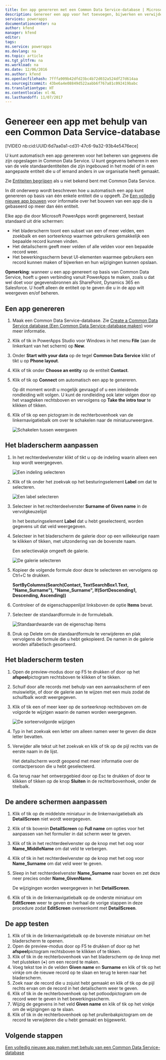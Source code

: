 ```yaml
---
title: Een app genereren met een Common Data Service-database | Microsoft Docs
description: Genereer een app voor het toevoegen, bijwerken en verwijderen van records.
services: powerapps
documentationcenter: na
author: kfend
manager: kfend
editor: 
tags: 
ms.service: powerapps
ms.devlang: na
ms.topic: article
ms.tgt_pltfrm: na
ms.workload: na
ms.date: 12/06/2016
ms.author: kfend
ms.openlocfilehash: 7fffa909b42dfd23bc4b72d032a524df27d614aa
ms.sourcegitcommit: 43be6a4e08849d522aabb6f767a81c092419babc
ms.translationtype: HT
ms.contentlocale: nl-NL
ms.lasthandoff: 11/07/2017
---
```

# <a name="generate-an-app-by-using-a-common-data-service-database"></a>Genereer een app met behulp van een Common Data Service-database
[!VIDEO nb:cid:UUID:6d7aa0a1-cd31-47c6-9a32-93b4e5476ece]


U kunt automatisch een app genereren voor het beheren van gegevens die zijn opgeslagen in Common Data Service. U kunt gegevens beheren in een van de vele standaardentiteiten die zijn ingebouwd in het model of in een aangepaste entiteit die u of iemand anders in uw organisatie heeft gemaakt.

Zie [Entiteiten begrijpen](data-platform-intro.md) als u niet bekend bent met Common Data Service.

In dit onderwerp wordt beschreven hoe u automatisch een app kunt genereren op basis van één enkele entiteit die u opgeeft. Zie [Een volledig nieuwe app bouwen](data-platform-create-app-scratch.md) voor informatie over het bouwen van een app die is gebaseerd op meer dan één entiteit.

Elke app die door Microsoft PowerApps wordt gegenereerd, bestaat standaard uit drie schermen:

* Het bladerscherm toont een subset van een of meer velden, een zoekbalk en een sorteerknop waarmee gebruikers gemakkelijk een bepaalde record kunnen vinden.
* Het detailscherm geeft meer velden of alle velden voor een bepaalde record weer.
* Het bewerkingsscherm bevat UI-elementen waarmee gebruikers een record kunnen maken of bijwerken en hun wijzigingen kunnen opslaan.

**Opmerking**: wanneer u een app genereert op basis van Common Data Service, hoeft u geen verbinding vanuit PowerApps te maken, zoals u dat wel doet voor gegevensbronnen als SharePoint, Dynamics 365 en Salesforce. U hoeft alleen de entiteit op te geven die u in de app wilt weergeven en/of beheren.

## <a name="generate-an-app"></a>Een app genereren
1. Maak een Common Data Service-database. Zie [Create a Common Data Service database (Een Common Data Service-database maken)](create-database.md) voor meer informatie.
2. Klik of tik in PowerApps Studio voor Windows in het menu **File** (aan de linkerkant van het scherm) op **New**.
3. Onder **Start with your data** op de tegel **Common Data Service** klikt of tikt u op **Phone layout**.
4. Klik of tik onder **Choose an entity** op de entiteit **Contact**.
5. Klik of tik op **Connect** om automatisch een app te genereren.
   
    Op dit moment wordt u mogelijk gevraagd of u een inleidende rondleiding wilt volgen. U kunt de rondleiding ook later volgen door op het vraagteken rechtsboven en vervolgens op **Take the intro tour** te klikken of tikken.
6. Klik of tik op een pictogram in de rechterbovenhoek van de linkernavigatiebalk om over te schakelen naar de miniatuurweergave.
   
    ![Schakelen tussen weergaven](./media/data-platform-create-app/toggle-view.png)

## <a name="customize-the-browse-screen"></a>Het bladerscherm aanpassen
1. In het rechterdeelvenster klikt of tikt u op de indeling waarin alleen een kop wordt weergegeven.
   
    ![Een indeling selecteren](./media/data-platform-create-app/choose-gallery-layout.png)
2. Klik of tik onder het zoekvak op het besturingselement **Label** om dat te selecteren.
   
    ![Een label selecteren](./media/data-platform-create-app/select-textbox.png)
3. Selecteer in het rechterdeelvenster **Surname of Given name** in de vervolgkeuzelijst
   
     In het besturingselement **Label** dat u hebt geselecteerd, worden gegevens uit dat veld weergegeven.
4. Selecteer in het bladerscherm de galerie door op een willekeurige naam te klikken of tikken, met uitzondering van de bovenste naam.
   
    Een selectievakje omgeeft de galerie.
   
    ![De galerie selecteren](./media/data-platform-create-app/select-gallery.png)
5. Kopieer de volgende formule door deze te selecteren en vervolgens op Ctrl+C te drukken.
   
    **SortByColumns(Search(Contact, TextSearchBox1.Text, "Name_Surname"), "Name_Surname", If(SortDescending1, Descending, Ascending))**
6. Controleer of de eigenschappenlijst linksboven de optie **Items** bevat.
7. Selecteer de standaardformule in de formulebalk.
   
    ![Standaardwaarde van de eigenschap Items](./media/data-platform-create-app/default-items.png)
8. Druk op Delete om de standaardformule te verwijderen en plak vervolgens de formule die u hebt gekopieerd. De namen in de galerie worden alfabetisch gesorteerd.

## <a name="test-the-browse-screen"></a>Het bladerscherm testen
1. Open de preview-modus door op F5 te drukken of door op het **afspeel**pictogram rechtsboven te klikken of te tikken.
2. Schuif door alle records met behulp van een aanraakscherm of een muiswieltje, of door de galerie aan te wijzen met een muis zodat de schuifbalk wordt weergegeven.
3. Klik of tik een of meer keer op de sorteerknop rechtsboven om de volgorde te wijzigen waarin de namen worden weergegeven.
   
    ![De sorteervolgorde wijzigen](./media/data-platform-create-app/sort-button.png)
4. Typ in het zoekvak een letter om alleen namen weer te geven die deze letter bevatten.
5. Verwijder alle tekst uit het zoekvak en klik of tik op de pijl rechts van de eerste naam in de lijst.
   
    Het detailscherm wordt geopend met meer informatie over de contactpersoon die u hebt geselecteerd.
6. Ga terug naar het ontwerpgebied door op Esc te drukken of door te klikken of tikken op de knop **Sluiten** in de rechterbovenhoek, onder de titelbalk.

## <a name="customize-the-other-screens"></a>De andere schermen aanpassen
1. Klik of tik op de middelste miniatuur in de linkernavigatiebalk als **DetailScreen** niet wordt weergegeven.
2. Klik of tik bovenin **DetailScreen** op **Full name** om opties voor het aanpassen van het formulier in dat scherm weer te geven.
3. Klik of tik in het rechterdeelvenster op de knop met het oog voor **Name_MiddleName** om dat veld te verbergen.
4. Klik of tik in het rechterdeelvenster op de knop met het oog voor **Name_Surname** om dat veld weer te geven.
5. Sleep in het rechterdeelvenster **Name_Surname** naar boven en zet deze neer precies onder **Name_GivenName**.
   
    De wijzigingen worden weergegeven in het **DetailScreen**.
6. Klik of tik in de linkernavigatiebalk op de onderste miniatuur om **EditScreen** weer te geven en herhaal de vorige stappen in deze procedure zodat **EditScreen** overeenkomt met **DetailScreen**.

## <a name="test-the-app"></a>De app testen
1. Klik of tik in de linkernavigatiebalk op de bovenste miniatuur om het bladerscherm te openen.
2. Open de preview-modus door op F5 te drukken of door op het **afspeel**pictogram rechtsboven te klikken of te tikken.
3. Klik of tik in de rechterbovenhoek van het bladerscherm op de knop met het plusteken (**+**) om een record te maken.
4. Voeg tekst toe in de velden **Given name** en **Surname** en klik of tik op het vinkje om de nieuwe record op te slaan en terug te keren naar het bladerscherm.
5. Zoek naar de record die u zojuist hebt gemaakt en klik of tik op de pijl rechts ervan om de record in het detailscherm weer te geven.
6. Klik of tik in de rechterbovenhoek op het potloodpictogram om de record weer te geven in het bewerkingsscherm.
7. Wijzig de gegevens in het veld **Given name** en klik of tik op het vinkje om de wijzigingen op te slaan.
8. Klik of tik in de rechterbovenhoek op het prullenbakpictogram om de record te verwijderen die u hebt gemaakt en bijgewerkt.

## <a name="next-steps"></a>Volgende stappen
[Een volledig nieuwe app maken met behulp van een Common Data Service-database](data-platform-create-app-scratch.md)

